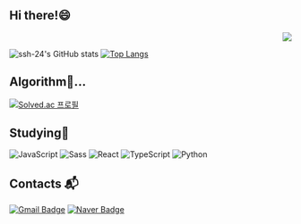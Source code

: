 ## Hi there!😄

<div align=right>
  <a href="https://hits.seeyoufarm.com"><img src="https://hits.seeyoufarm.com/api/count/incr/badge.svg?url=https%3A%2F%2Fgithub.com%2Fssh-24%2Fhit-counter"/></a> 
</div>

![ssh-24's GitHub stats](https://github-readme-stats.vercel.app/api?username=ssh-24&show_icons=true&theme=swift)
[![Top Langs](https://github-readme-stats.vercel.app/api/top-langs/?username=ssh-24&layout=compact&theme=swift&langs_count=20)](https://github.com/anuraghazra/github-readme-stats)

## Algorithm🤔...
[![Solved.ac 프로필](http://mazassumnida.wtf/api/v2/generate_badge?boj=sonsh5364)](https://solved.ac/sonsh5364)

## Studying🌱
![JavaScript](https://img.shields.io/badge/JavaScript-F7DF1E.svg?&style=for-the-badge&logo=JavaScript&logoColor=white)
![Sass](https://img.shields.io/badge/Sass-CC6699.svg?&style=for-the-badge&logo=Sass&logoColor=white)
![React](https://img.shields.io/badge/React-61DAFB.svg?&style=for-the-badge&logo=React&logoColor=white)
![TypeScript](https://img.shields.io/badge/TypeScript-3178C6.svg?&style=for-the-badge&logo=TypeScript&logoColor=white)
![Python](https://img.shields.io/badge/Python-3776AB.svg?&style=for-the-badge&logo=Python&logoColor=white)

## Contacts :mailbox_with_mail:
[![Gmail Badge](https://img.shields.io/badge/Gmail-d14836?style=flat&logo=Gmail&logoColor=white&link=mailto:sonsh5364@gmail.com)](mailto:sonsh5364@gmail.com) [![Naver Badge](https://img.shields.io/badge/Naver-03C75A?style=flat&logo=Naver&logoColor=white&link=mailto:sonsh5364@naver.com)](mailto:sonsh5364@naver.com)
